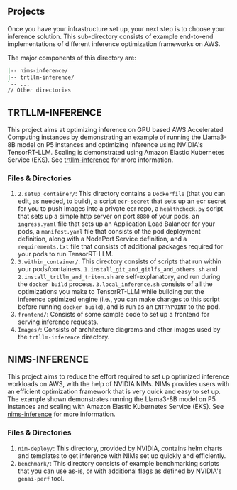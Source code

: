 ## Projects

Once you have your infrastructure set up, your next step is to choose your inference solution. This sub-directory consists of example end-to-end implementations of different inference optimization frameworks on AWS.

The major components of this directory are:
```bash
|-- nims-inference/                      
|-- trtllm-inference/                 
`-- ...
// Other directories
```

## TRTLLM-INFERENCE

This project aims at optimizing inference on GPU based AWS Accelerated Computing instances by demonstrating an example of running the Llama3-8B model on P5 instances and optimizing inference using NVIDIA's TensorRT-LLM. Scaling is demonstrated using Amazon Elastic Kubernetes Service (EKS).
See [trtllm-inference](https://github.com/aws-samples/awsome-inference/blob/main/trtllm-inference/README.md) for more information.

### Files & Directories
1. `2.setup_container/`: This directory contains a `Dockerfile` (that you can edit, as needed, to build), a script `ecr-secret` that sets up an ecr secret for you to push images into a private ecr repo, a `healthcheck.py` script that sets up a simple http server on port `8080` of your pods, an `ingress.yaml` file that sets up an Application Load Balancer for your pods, a `manifest.yaml` file that consists of the pod deployment definition, along with a NodePort Service definition, and a `requirements.txt` file that consists of additional packages required for your pods to run TensorRT-LLM.
2. `3.within_container/`: This directory consists of scripts that run within your pods/containers. `1.install_git_and_gitlfs_and_others.sh` and `2.install_trtllm_and_triton.sh` are self-explanatory, and run during the `docker build` process. `3.local_inference.sh` consists of all the optimizations you make to TensorRT-LLM while building out the inference optimized engine (i.e., you can make changes to this script before running `docker build`), and is run as an `ENTRYPOINT` to the pod.
3. `frontend/`: Consists of some sample code to set up a frontend for serving inference requests.
4. `Images/`: Consists of architecture diagrams and other images used by the `trtllm-inference` directory.

## NIMS-INFERENCE

This project aims to reduce the effort required to set up optimized inference workloads on AWS, with the help of NVIDIA NIMs. NIMs provides users with an efficient optimization framework that is very quick and easy to set up. The example shown demonstrates running the Llama3-8B model on P5 instances and scaling with Amazon Elastic Kubernetes Service (EKS). See [nims-inference](https://github.com/aws-samples/awsome-inference/blob/main/nims-inference/README.md) for more information.

### Files & Directories
1. `nim-deploy/`: This directory, provided by NVIDIA, contains helm charts and templates to get inference with NIMs set up quickly and efficiently.
2. `benchmark/`: This directory consists of example benchmarking scripts that you can use as-is, or with additional flags as defined by NVIDIA's `genai-perf` tool.
